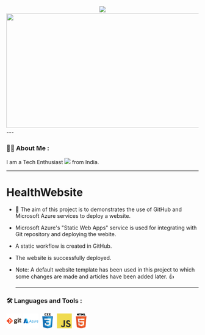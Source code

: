 <div id="header" align="center">
  <img src="https://media.giphy.com/media/M9gbBd9nbDrOTu1Mqx/giphy.gif" width="100"/>
</div>
<div align="center">
  <img src="https://media.giphy.com/media/dWesBcTLavkZuG35MI/giphy.gif" width="600" height="300"/>
</div>
---


### :man_technologist: About Me :

I am a Tech Enthusiast <img src="https://media.giphy.com/media/WUlplcMpOCEmTGBtBW/giphy.gif" width="30"> from India.

---

# HealthWebsite
- :telescope: The aim of this project is to demonstrates the use of GitHub and Microsoft Azure services to deploy a website.
- Microsoft Azure's "Static Web Apps" service is used for integrating with Git repository and deploying the webite.
- A static workflow is created in GitHub.
- The website is successfully deployed.
- Note: A default website template has been used in this project to which some changes are made and articles have been added later. 👍

  
  ---

### :hammer_and_wrench: Languages and Tools :
<div>
  <img src="https://github.com/devicons/devicon/blob/master/icons/git/git-original-wordmark.svg" title="Git" **alt="Git" width="40" height="40"/>
  <img src="https://github.com/devicons/devicon/blob/master/icons/azure/azure-original-wordmark.svg" title="Git" **alt="Git" width="40" height="40"/>
  <img src="https://github.com/devicons/devicon/blob/master/icons/css3/css3-original-wordmark.svg" title="Git" **alt="Git" width="40" height="40"/>
  <img src="https://github.com/devicons/devicon/blob/master/icons/javascript/javascript-original.svg" title="Git" **alt="Git" width="40" height="40"/>
  <img src="https://github.com/devicons/devicon/blob/master/icons/html5/html5-original-wordmark.svg" title="Git" **alt="Git" width="40" height="40"/>
</div>
